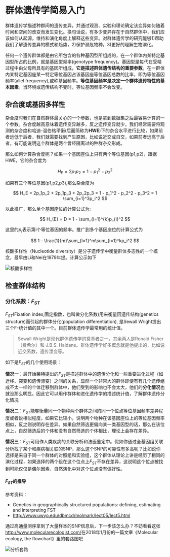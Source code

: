 # 群体遗传学简易入门

群体遗传学描述种群间的遗传变异，并通过观测、实验和理论确定该变异如何随着时间和空间的改变而发生变化。换句话说，有多少变异存在于自然群体中，我们应该如何从起源，维持和演化角度上解释这些变异。对群体遗传学的研究能够1)帮助我们了解遗传变异的模式和趋势，2)保护濒危物种，3)更好的理解生物演化。

任何一个遗传群体都是由它所包含的各种基因型所组成的，在一个群体内某特定基因型所占的比例，就是基因型频率(genotype frequency)。基因型是每代在受精过程中由父母所具有的基因所组成，**它是描述群体遗传结构的重要参数**。在一群体内某特定基因座某一特定等位基因占该基因座等位基因总数的比率，即为等位基因频率(allel frequency),或称基因频率。**等位基因频率是决定一个群体遗传特性的基本因素**。当环境或遗传结构不变时，等位基因频率不会改变。

## 杂合度或基因多样性

杂合度时我们在自然群体最关心的一个参数，也是拿到数据集之后最容易计算的一个参数。杂合度越高意味着遗传变异越多，反之遗传变异就少。我们经常需要将观测的杂合度和哈迪-温伯格平衡(后面简称为**HWE**)下的杂合水平进行比较，如果前者远低于后者，我们就需要找到产生原因，比如说近交或自交，如果前者远高于后者，有可能说明这个群体是两个曾经隔离过的种群杂交形成。

那么如何计算杂合度呢？如果一个基因座位上只有两个等位基因(p1,p2)，跟据HWE，它的杂合度为

$$
H_E = 2p_1p_2 = 1 - p_1^2 - p_2^2
$$

如果有三个等位基因(p1,p2,p3),那么杂合度为

$$
H_E = 2p_1p_2 + 2p_1p_3 + 2p_2p_3 = 1 - p_1^2 - p_2^2 - p_3^2 = 1 \sum_{i=1}^3p_i^2
$$

以此推广，那么单个基因座位的计算公式为:

$$
H_{E} = D = 1 - \sum_{i=1}^{k}p_{i}^2
$$

这里的$p_i$表示第i个等位基因的频率。推广到多个基因座位的计算公式为

$$
1 - \frac{1}{m}\sum_{l=1}^m\sum_{i=1}^kp_i^2
$$

核酸多样性（Nucleotide diversity）是分子遗传学中衡量群体多态性的一个概念，最早由Li和Nei在1979年提。计算公示如下

![核酸多样性](https://wikimedia.org/api/rest_v1/media/math/render/svg/be2956df9d2756a4f051f2516938d4831fcd3771)

## 检查群体结构

### 分化系数：$F_{ST}$

$F_{ST}$(Fixation index,固定指数，也叫做分化系数)用来衡量因遗传结构(genetics structure)而引起的群体分化(population differentiation), 是Sewall Wright提出三个F-统计值的其中一个。目前群体遗传学最常用的统计值。

> Sewall Wright是现代群体遗传学的奠基者之一，其余两人是Ronald Fisher（费希尔）和 J.B.S. Haldane。群体遗传学好多概念就是他提出的，比如说近交系数，遗传漂变等。

如下是$F_{ST}$的几个使用场景：

**情况一**：最开始莱特提出的$F_{ST}$是描述群体中的遗传分化和一些重要进化过程（如迁移、突变和遗传漂变）之间的关系，显然一个非常大的群体即便有有几个遗传组成不太一样的个体迁移到群体中，他们受到的影响也不会太大，他们的**分化情况**也就没那么明显。因此它可以用作群体和进化遗传学的描述统计值，了解群体遗传分化情况

**情况二**：$F_{ST}$能够衡量同一个物种两个群体之间的同一个位点等位基因频率差异程度或者说相似程度。如果它比较小，说明两个物种在该基因座位上的等位基因频率相似，反之则说明存在差异。如果自然筛选更偏向某一类基因型的话，那么在该位点上，自然筛选后的个体和没有自然筛选的个体相比，理论上会存在差异。

**情况三**：$F_{ST}$可用作人类疾病的关联分析和法医鉴定中。假如你通过全基因组关联分析找了某个和疾病相关联的SNP，那么这个SNP的可靠性有多高呢？比如说你选择是来自于同一个群体的对照组和实验组，这个群体从理论上讲是经历了相同的演化过程，如果选择的两个组在这个位点上$F_{ST}$不存在差异，这说明这个位点被找到可能仅仅是偶尔因素，自然演化中对这个位点没有偏好性。

#### $F_{ST}$的推导

参考资料：

- Genetics in geographically structured populations: defining, estimating and interpreting FST
- <http://www.uwyo.edu/dbmcd/molmark/lect05/lect5.html>


通过高通量测序拿到了大量样本的SNP信息后，下一步该怎么办？不妨看看这张<http://www.molecularecologist.com/>在2018年1月份的一篇文章《Molecular ecology, the flowchart》里的套路图吧

![分析套路](http://oex750gzt.bkt.clouddn.com/18-2-19/37890748.jpg)
